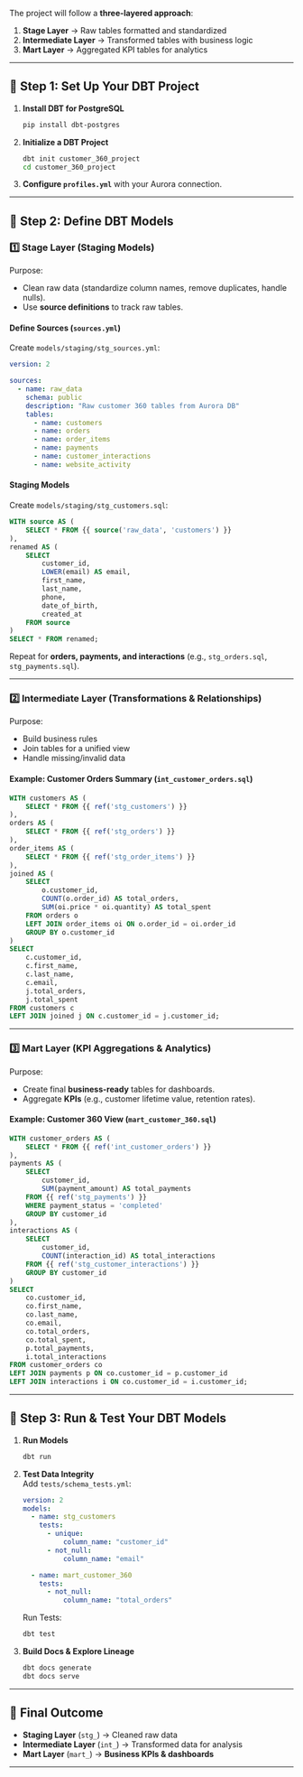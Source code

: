  The project will follow a **three-layered approach**:  

1. **Stage Layer** → Raw tables formatted and standardized  
2. **Intermediate Layer** → Transformed tables with business logic  
3. **Mart Layer** → Aggregated KPI tables for analytics  

---

## 🔹 **Step 1: Set Up Your DBT Project**
1. **Install DBT for PostgreSQL**  
   ```sh
   pip install dbt-postgres
   ```
2. **Initialize a DBT Project**  
   ```sh
   dbt init customer_360_project
   cd customer_360_project
   ```
3. **Configure `profiles.yml`** with your Aurora connection.

---

## 🔹 **Step 2: Define DBT Models**

### **1️⃣ Stage Layer (Staging Models)**
Purpose:  
- Clean raw data (standardize column names, remove duplicates, handle nulls).  
- Use **source definitions** to track raw tables.

#### **Define Sources (`sources.yml`)**
Create `models/staging/stg_sources.yml`:
```yaml
version: 2

sources:
  - name: raw_data
    schema: public
    description: "Raw customer 360 tables from Aurora DB"
    tables:
      - name: customers
      - name: orders
      - name: order_items
      - name: payments
      - name: customer_interactions
      - name: website_activity
```

#### **Staging Models**
Create `models/staging/stg_customers.sql`:
```sql
WITH source AS (
    SELECT * FROM {{ source('raw_data', 'customers') }}
),
renamed AS (
    SELECT
        customer_id,
        LOWER(email) AS email,
        first_name,
        last_name,
        phone,
        date_of_birth,
        created_at
    FROM source
)
SELECT * FROM renamed;
```

Repeat for **orders, payments, and interactions** (e.g., `stg_orders.sql`, `stg_payments.sql`).

---

### **2️⃣ Intermediate Layer (Transformations & Relationships)**
Purpose:  
- Build business rules  
- Join tables for a unified view  
- Handle missing/invalid data  

#### **Example: Customer Orders Summary (`int_customer_orders.sql`)**
```sql
WITH customers AS (
    SELECT * FROM {{ ref('stg_customers') }}
),
orders AS (
    SELECT * FROM {{ ref('stg_orders') }}
),
order_items AS (
    SELECT * FROM {{ ref('stg_order_items') }}
),
joined AS (
    SELECT 
        o.customer_id,
        COUNT(o.order_id) AS total_orders,
        SUM(oi.price * oi.quantity) AS total_spent
    FROM orders o
    LEFT JOIN order_items oi ON o.order_id = oi.order_id
    GROUP BY o.customer_id
)
SELECT 
    c.customer_id, 
    c.first_name, 
    c.last_name, 
    c.email, 
    j.total_orders, 
    j.total_spent
FROM customers c
LEFT JOIN joined j ON c.customer_id = j.customer_id;
```

---

### **3️⃣ Mart Layer (KPI Aggregations & Analytics)**
Purpose:  
- Create final **business-ready** tables for dashboards.  
- Aggregate **KPIs** (e.g., customer lifetime value, retention rates).  

#### **Example: Customer 360 View (`mart_customer_360.sql`)**
```sql
WITH customer_orders AS (
    SELECT * FROM {{ ref('int_customer_orders') }}
),
payments AS (
    SELECT 
        customer_id, 
        SUM(payment_amount) AS total_payments
    FROM {{ ref('stg_payments') }}
    WHERE payment_status = 'completed'
    GROUP BY customer_id
),
interactions AS (
    SELECT 
        customer_id, 
        COUNT(interaction_id) AS total_interactions
    FROM {{ ref('stg_customer_interactions') }}
    GROUP BY customer_id
)
SELECT 
    co.customer_id,
    co.first_name,
    co.last_name,
    co.email,
    co.total_orders,
    co.total_spent,
    p.total_payments,
    i.total_interactions
FROM customer_orders co
LEFT JOIN payments p ON co.customer_id = p.customer_id
LEFT JOIN interactions i ON co.customer_id = i.customer_id;
```

---

## 🔹 **Step 3: Run & Test Your DBT Models**
1. **Run Models**  
   ```sh
   dbt run
   ```
2. **Test Data Integrity**  
   Add `tests/schema_tests.yml`:
   ```yaml
   version: 2
   models:
     - name: stg_customers
       tests:
         - unique:
             column_name: "customer_id"
         - not_null:
             column_name: "email"

     - name: mart_customer_360
       tests:
         - not_null:
             column_name: "total_orders"
   ```
   Run Tests:  
   ```sh
   dbt test
   ```
3. **Build Docs & Explore Lineage**  
   ```sh
   dbt docs generate
   dbt docs serve
   ```

---

## 🔹 **Final Outcome**
- **Staging Layer** (`stg_`) → Cleaned raw data  
- **Intermediate Layer** (`int_`) → Transformed data for analysis  
- **Mart Layer** (`mart_`) → **Business KPIs & dashboards**

---

